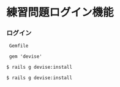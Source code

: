 # 練習問題ログイン機能

### ログイン
```
 Gemfile

 gem 'devise'
```
  
```
$ rails g devise:install
```

```
$ rails g devise:install
```